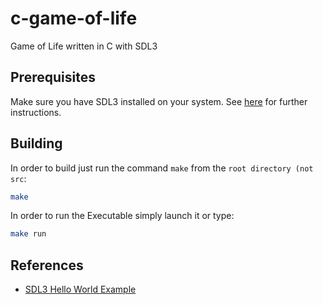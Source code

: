 # c-game-of-life
Game of Life written in C with SDL3

## Prerequisites
Make sure you have SDL3 installed on your system. See [here](https://wiki.libsdl.org/SDL3/Installation) for further instructions.

## Building
In order to build just run the command `make` from the `root directory (not src`:

```bash
make
```

In order to run the Executable simply launch it or type:
```bash
make run
```

## References

- [SDL3 Hello World Example](https://github.com/libsdl-org/SDL_helloworld/blob/main/main.c)
